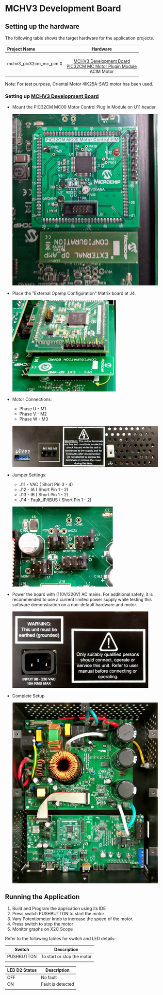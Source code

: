 ﻿# MCHV3 Development Board
## Setting up the hardware

The following table shows the target hardware for the application projects.

| Project Name| Hardware |
|:---------|:---------:|
| mchv3_pic32cm_mc_pim.X |<br>[MCHV3 Development Board](https://www.microchip.com/developmenttools/ProductDetails/dm330023-3)<br>[PIC32CM MC Motor Plugin Module](https://www.microchip.com/DevelopmentTools/ProductDetails/PartNO/EV94F66A)<br>ACIM Motor 
|||

Note: For test purpose, Oriental Motor 4IK25A-SW2  motor has been used.

### Setting up [MCHV3 Development Board](https://www.microchip.com/developmenttools/ProductDetails/dm330023-3)

- Mount the PIC32CM MC00 Motor Control Plug In Module on U11 header. 

    ![PIM Install](images/mchv3/PIC32CM_MC00_PIM_MCHV3.jpg)

- Place the "External Opamp Configuration" Matrix board at J4.

    ![External OPAMP](images/mchv3/pfc_external_opamp_matrix_board.jpg)

- Motor Connections: 
    - Phase U - M1 
    - Phase V - M2 
    - Phase W - M3

    ![Motor Connections](images/mchv3/motor_connection.jpg)
    

- Jumper Settings: 
    - J11 - VAC ( Short Pin 3 - 4)
    - J12 - IA ( Short Pin 1 - 2)
    - J13 - IB ( Short Pin 1 - 2)
    - J14 - Fault_IP/IBUS ( Short Pin 1 - 2)

    ![jumper Settings](images/mchv3/mchv3_jumper_settings.jpg)

- Power the board with (110V/220V) AC mains. For additional safety, it is recommended to use a current limited power supply while testing this software demonstration on a non-default hardware and motor. 

    ![power supply](images/mchv3/mchv3_ac_mains.jpg)

- Complete Setup

    ![Setup](images/mchv3/mchv3_complete_setup.jpg)

## Running the Application

1. Build and Program the application using its IDE
2. Press switch PUSHBUTTON to start the motor
3. Vary Potentiometer knob to increase the speed of the motor.
4. Press switch to stop the motor
5. Monitor graphs on X2C Scope

Refer to the following tables for switch and LED details:

| Switch | Description |
|------|----------------|
| PUSHBUTTON | To start or stop the motor |
||

| LED D2 Status | Description |
|------|----------------|
| OFF  | No fault  |
| ON   | Fault is detected  |
||